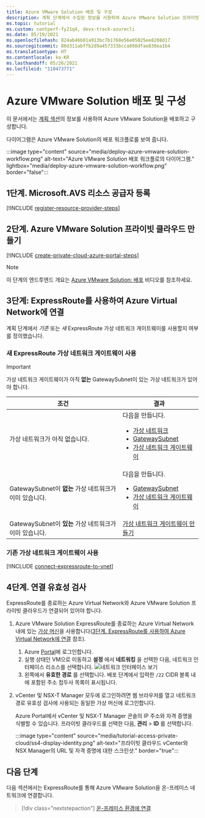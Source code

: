 ```yaml
---
title: Azure VMware Solution 배포 및 구성
description: 계획 단계에서 수집된 정보를 사용하여 Azure VMware Solution 프라이빗 클라우드를 배포하고 구성하는 방법을 알아봅니다.
ms.topic: tutorial
ms.custom: contperf-fy21q4, devx-track-azurecli
ms.date: 05/19/2021
ms.openlocfilehash: 824ab46b81a913bc7b1768e56e05025ee8208d17
ms.sourcegitcommit: 80d311abffb2d9a457333bcca898dfae830ea1b4
ms.translationtype: HT
ms.contentlocale: ko-KR
ms.lasthandoff: 05/26/2021
ms.locfileid: "110473771"
---
```

# <a name="deploy-and-configure-azure-vmware-solution"></a>Azure VMware Solution 배포 및 구성

이 문서에서는 [계획 섹션](production-ready-deployment-steps.md)의 정보를 사용하여 Azure VMware Solution을 배포하고 구성합니다. 

다이어그램은 Azure VMware Solution의 배포 워크플로를 보여 줍니다. 

:::image type="content" source="media/deploy-azure-vmware-solution-workflow.png" alt-text="Azure VMware Solution 배포 워크플로의 다이어그램." lightbox="media/deploy-azure-vmware-solution-workflow.png" border="false":::

## <a name="step-1-register-the-microsoftavs-resource-provider"></a>1단계. **Microsoft.AVS** 리소스 공급자 등록

[!INCLUDE [register-resource-provider-steps](includes/register-resource-provider-steps.md)]

## <a name="step-2-create-an-azure-vmware-solution-private-cloud"></a>2단계. Azure VMware Solution 프라이빗 클라우드 만들기

[!INCLUDE [create-private-cloud-azure-portal-steps](includes/create-private-cloud-azure-portal-steps.md)]

>[!NOTE]
>이 단계의 엔드투엔드 개요는 [Azure VMware Solution: 배포](https://www.youtube.com/embed/gng7JjxgayI) 비디오를 참조하세요.


## <a name="step-3-connect-to-azure-virtual-network-with-expressroute"></a>3단계: ExpressRoute를 사용하여 Azure Virtual Network에 연결

계획 단계에서 *기존* 또는 *새* ExpressRoute 가상 네트워크 게이트웨이를 사용할지 여부를 정의했습니다.  

### <a name="use-a-new-expressroute-virtual-network-gateway"></a>새 ExpressRoute 가상 네트워크 게이트웨이 사용

>[!IMPORTANT]
>가상 네트워크 게이트웨이가 아직 **없는** GatewaySubnet이 있는 가상 네트워크가 있어야 합니다.

| 조건 | 결과  |
| --- | --- |
| 가상 네트워크가 아직 없습니다.     |  다음을 만듭니다.<ul><li><a href="tutorial-configure-networking.md#create-a-virtual-network">가상 네트워크</a></li><li><a href="../expressroute/expressroute-howto-add-gateway-portal-resource-manager.md#create-the-gateway-subnet">GatewaySubnet</a></li><li><a href="tutorial-configure-networking.md#create-a-virtual-network-gateway">가상 네트워크 게이트웨이</a></li></ul>        |
| GatewaySubnet이 **없는** 가상 네트워크가 이미 있습니다.   | 다음을 만듭니다. <ul><li><a href="../expressroute/expressroute-howto-add-gateway-portal-resource-manager.md#create-the-gateway-subnet">GatewaySubnet</a></li><li><a href="tutorial-configure-networking.md#create-a-virtual-network-gateway">가상 네트워크 게이트웨이</a></li></ul>          |
| GatewaySubnet이 **있는** 가상 네트워크가 이미 있습니다. | [가상 네트워크 게이트웨이 만들기](tutorial-configure-networking.md#create-a-virtual-network-gateway)   |


### <a name="use-an-existing-virtual-network-gateway"></a>기존 가상 네트워크 게이트웨이 사용

[!INCLUDE [connect-expressroute-to-vnet](includes/connect-expressroute-vnet.md)]


## <a name="step-4-validate-the-connection"></a>4단계. 연결 유효성 검사

ExpressRoute를 종료하는 Azure Virtual Network와 Azure VMware Solution 프라이빗 클라우드가 연결되어 있어야 합니다. 

1. Azure VMware Solution ExpressRoute를 종료하는 Azure Virtual Network 내에 있는 [가상 머신](../virtual-machines/windows/quick-create-portal.md#create-virtual-machine)을 사용합니다([3단계. ExpressRoute를 사용하여 Azure Virtual Network에 연결](#step-3-connect-to-azure-virtual-network-with-expressroute) 참조).  

   1. Azure [Portal](https://portal.azure.com)에 로그인합니다.
   2. 실행 상태인 VM으로 이동하고 **설정** 에서 **네트워킹** 을 선택한 다음, 네트워크 인터페이스 리소스를 선택합니다.
      ![네트워크 인터페이스 보기](../virtual-network/media/diagnose-network-routing-problem/view-nics.png)
   4. 왼쪽에서 **유효한 경로** 를 선택합니다. 배포 단계에서 입력한 `/22` CIDR 블록 내에 포함된 주소 접두사 목록이 표시됩니다.

1. vCenter 및 NSX-T Manager 모두에 로그인하려면 웹 브라우저를 열고 네트워크 경로 유효성 검사에 사용되는 동일한 가상 머신에 로그인합니다.  

   Azure Portal에서 vCenter 및 NSX-T Manager 콘솔의 IP 주소와 자격 증명을 식별할 수 있습니다.  프라이빗 클라우드를 선택한 다음, **관리** > **ID** 를 선택합니다.

   :::image type="content" source="media/tutorial-access-private-cloud/ss4-display-identity.png" alt-text="프라이빗 클라우드 vCenter와 NSX Manager의 URL 및 자격 증명에 대한 스크린샷." border="true":::


## <a name="next-steps"></a>다음 단계

다음 섹션에서는 ExpressRoute를 통해 Azure VMware Solution을 온-프레미스 네트워크에 연결합니다.

> [!div class="nextstepaction"]
> [온-프레미스 환경에 연결](tutorial-expressroute-global-reach-private-cloud.md)
